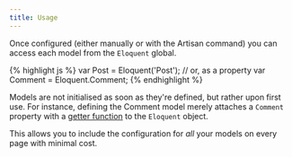 ```yaml
---
title: Usage
---
```


Once configured (either manually or with the Artisan command) you can access each model
from the `Eloquent` global.

<div class="ui segment es5 sample">
  <div class="ui right corner label"></div>
  {% highlight js %}
var Post = Eloquent('Post');
// or, as a property
var Comment = Eloquent.Comment;
  {% endhighlight %}
</div>

<div class="ui basic tertiary segment">
  <p>
    Models are not initialised as soon as they're defined, but rather upon first use.
    For instance, defining the Comment model merely attaches a <code class="small">Comment</code> property with a <a href="https://developer.mozilla.org/en-US/docs/Web/JavaScript/Reference/Global_Objects/Object/defineProperty#Custom_Setters_and_Getters">getter function</a>
    to the <code class="small">Eloquent</code> object.
  </p>
  <p>
    This allows you to include the configuration for <em>all</em> your models on every page with minimal cost.
  </p>
</div>
